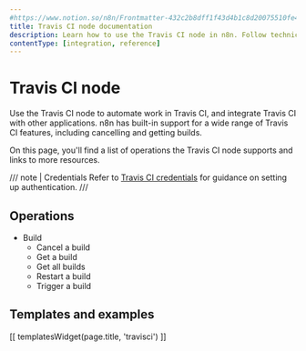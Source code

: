 ```yaml
---
#https://www.notion.so/n8n/Frontmatter-432c2b8dff1f43d4b1c8d20075510fe4
title: Travis CI node documentation
description: Learn how to use the Travis CI node in n8n. Follow technical documentation to integrate Travis CI node into your workflows.
contentType: [integration, reference]
---
```


# Travis CI node

Use the Travis CI node to automate work in Travis CI, and integrate Travis CI with other applications. n8n has built-in support for a wide range of Travis CI features, including cancelling and getting builds. 

On this page, you'll find a list of operations the Travis CI node supports and links to more resources.

/// note | Credentials
Refer to [Travis CI credentials](/integrations/builtin/credentials/travisci/) for guidance on setting up authentication. 
///

## Operations

* Build
    * Cancel a build
    * Get a build
    * Get all builds
    * Restart a build
    * Trigger a build

## Templates and examples

<!-- see https://www.notion.so/n8n/Pull-in-templates-for-the-integrations-pages-37c716837b804d30a33b47475f6e3780 -->
[[ templatesWidget(page.title, 'travisci') ]]
